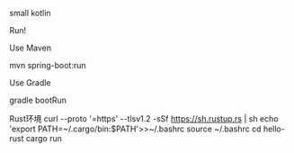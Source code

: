 small kotlin

Run!

Use Maven

mvn spring-boot:run

Use Gradle

gradle bootRun

Rust环境
curl --proto '=https' --tlsv1.2 -sSf https://sh.rustup.rs | sh
echo 'export PATH=~/.cargo/bin:$PATH'>>~/.bashrc
source ~/.bashrc
cd hello-rust
cargo run
